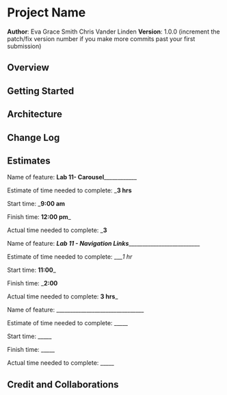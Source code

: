 # Project Name

**Author**: Eva Grace Smith  Chris Vander Linden
**Version**: 1.0.0 (increment the patch/fix version number if you make more commits past your first submission)

## Overview
<!-- Provide a high level overview of what this application is and why you are building it, beyond the fact that it's an assignment for this class. (i.e. What's your problem domain?) -->

## Getting Started
<!-- What are the steps that a user must take in order to build this app on their own machine and get it running? -->

## Architecture
<!-- Provide a detailed description of the application design. What technologies (languages, libraries, etc) you're using, and any other relevant design information. -->

## Change Log
<!-- Use this area to document the iterative changes made to your application as each feature is successfully implemented. Use time stamps. Here's an example:

01-01-2001 4:59pm - Application now has a fully-functional express server, with a GET route for the location resource. -->

## Estimates
Name of feature: __________Lab 11- Carousel______________________

Estimate of time needed to complete: ___3 hrs__

Start time: ___9:00 am__

Finish time: __12:00 pm___

Actual time needed to complete: ___3__

Name of feature: ___Lab 11 - Navigation Links_____________________________

Estimate of time needed to complete: ____1 hr_

Start time: __11:00___

Finish time: ___2:00__

Actual time needed to complete: __3 hrs___

Name of feature: ________________________________

Estimate of time needed to complete: _____

Start time: _____

Finish time: _____

Actual time needed to complete: _____

## Credit and Collaborations
<!-- Give credit (and a link) to other people or resources that helped 
Image by <a href="https://pixabay.com/users/hermann-130146/?utm_source=link-attribution&amp;utm_medium=referral&amp;utm_campaign=image&amp;utm_content=5937823">Hermann Traub</a> from <a href="https://pixabay.com//?utm_source=link-attribution&amp;utm_medium=referral&amp;utm_campaign=image&amp;utm_content=5937823">Pixabay</a>
Image by <a href="https://pixabay.com/users/skitterphoto-324082/?utm_source=link-attribution&amp;utm_medium=referral&amp;utm_campaign=image&amp;utm_content=2344423">Rudy and Peter Skitterians</a> from <a href="https://pixabay.com//?utm_source=link-attribution&amp;utm_medium=referral&amp;utm_campaign=image&amp;utm_content=2344423">Pixabay</a>
Image by <a href="https://pixabay.com/users/fotoblend-87167/?utm_source=link-attribution&amp;utm_medium=referral&amp;utm_campaign=image&amp;utm_content=4032668">Willfried Wende</a> from <a href="https://pixabay.com//?utm_source=link-attribution&amp;utm_medium=referral&amp;utm_campaign=image&amp;utm_content=4032668">Pixabay</a>
Image by <a href="https://pixabay.com/users/moritz320-1260270/?utm_source=link-attribution&amp;utm_medium=referral&amp;utm_campaign=image&amp;utm_content=3330647">günter</a> from <a href="https://pixabay.com//?utm_source=link-attribution&amp;utm_medium=referral&amp;utm_campaign=image&amp;utm_content=3330647">Pixabay</a>
Image by <a href="https://pixabay.com/users/fernandozhiminaicela-6246704/?utm_source=link-attribution&amp;utm_medium=referral&amp;utm_campaign=image&amp;utm_content=3197260">fernando zhiminaicela</a> from <a href="https://pixabay.com//?utm_source=link-attribution&amp;utm_medium=referral&amp;utm_campaign=image&amp;utm_content=3197260">Pixabay</a>
Image by <a href="https://pixabay.com/users/trixieliko-5446132/?utm_source=link-attribution&amp;utm_medium=referral&amp;utm_campaign=image&amp;utm_content=2695011">Trixie Liko</a> from <a href="https://pixabay.com//?utm_source=link-attribution&amp;utm_medium=referral&amp;utm_campaign=image&amp;utm_content=2695011">Pixabay</a>

Lab 11
[React Router](https://www.w3schools.com/react/react_router.asp)
[Intro to React Router](https://medium.com/@ipenywis/intro-to-react-router-for-beginners-multiple-page-apps-461f4729bd3f#:~:text=For%20a%20website%20or%20a%20simple%20multi-page%20app%2C,redirect%20from%20route%20to%20another%20and%20404%20pages.)
# Start your own "Can of Books" App

This repository has starter code to begin work on creating your own online bookshelf.

## What can books do?

Books are life-changing. They have the power to enlighten, educate, entertain, heal, and help us grow. Build out this code base to create an web app to track what books have impacted you, and what's recommended to read next.

## Use this template

Clone this repo to your own account with the green "Use this template" button. Then, add any collaborators. Now you are ready to start adding features! Deploy your site to let the world know which books have had the greatest impact on you, and what's recommended. Enjoy!
